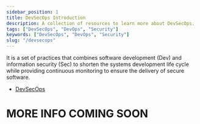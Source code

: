 ```yaml
---
sidebar_position: 1
title: DevSecOps Introduction
description: A collection of resources to learn more about DevSecOps.
tags: ["DevSecOps", "DevOps", "Security"]
keywords: ["DevSecOps", "DevOps", "Security"]
slug: "/devsecops"
---
```


It is a set of practices that combines software development (Dev) and information security (Sec) to shorten the systems development life cycle while providing continuous monitoring to ensure the delivery of secure software.

- [DevSecOps](https://www.redhat.com/en/topics/devops/what-is-devsecops)

# MORE INFO COMING SOON